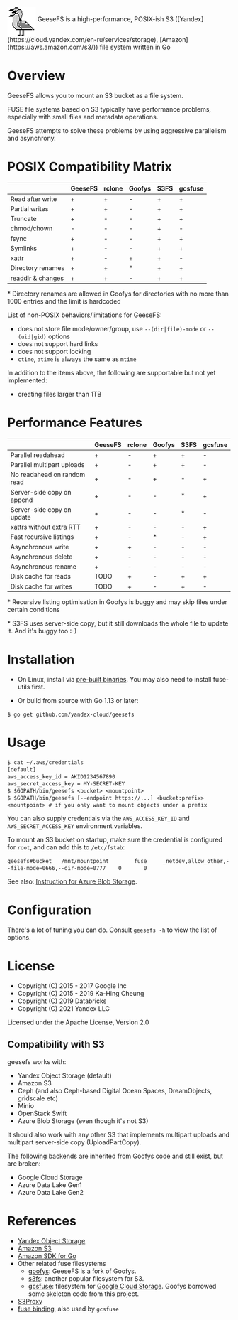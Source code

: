 <img src="doc/geesefs.png" height="64" width="64" align="middle" />
GeeseFS is a high-performance, POSIX-ish S3
([Yandex](https://cloud.yandex.com/en-ru/services/storage), [Amazon](https://aws.amazon.com/s3/))
file system written in Go

# Overview

GeeseFS allows you to mount an S3 bucket as a file system.

FUSE file systems based on S3 typically have performance problems, especially with small files and metadata operations.

GeeseFS attempts to solve these problems by using aggressive parallelism and asynchrony.

# POSIX Compatibility Matrix

|                   | GeeseFS | rclone | Goofys | S3FS | gcsfuse |
| ----------------- | ------- | ------ | ------ | ---- | ------- |
| Read after write  |    +    |    +   |    -   |   +  |    +    |
| Partial writes    |    +    |    +   |    -   |   +  |    +    |
| Truncate          |    +    |    -   |    -   |   +  |    +    |
| chmod/chown       |    -    |    -   |    -   |   +  |    -    |
| fsync             |    +    |    -   |    -   |   +  |    +    |
| Symlinks          |    +    |    -   |    -   |   +  |    +    |
| xattr             |    +    |    -   |    +   |   +  |    -    |
| Directory renames |    +    |    +   |    *   |   +  |    +    |
| readdir & changes |    +    |    +   |    -   |   +  |    +    |

\* Directory renames are allowed in Goofys for directories with no more than 1000 entries and the limit is hardcoded

List of non-POSIX behaviors/limitations for GeeseFS:
* does not store file mode/owner/group, use `--(dir|file)-mode` or `--(uid|gid)` options
* does not support hard links
* does not support locking
* `ctime`, `atime` is always the same as `mtime`

In addition to the items above, the following are supportable but not yet implemented:
* creating files larger than 1TB

# Performance Features

|                                | GeeseFS | rclone | Goofys | S3FS | gcsfuse |
| ------------------------------ | ------- | ------ | ------ | ---- | ------- |
| Parallel readahead             |    +    |    -   |    +   |   +  |    -    |
| Parallel multipart uploads     |    +    |    -   |    +   |   +  |    -    |
| No readahead on random read    |    +    |    -   |    +   |   -  |    +    |
| Server-side copy on append     |    +    |    -   |    -   |   *  |    +    |
| Server-side copy on update     |    +    |    -   |    -   |   *  |    -    |
| xattrs without extra RTT       |    +    |    -   |    -   |   -  |    +    |
| Fast recursive listings        |    +    |    -   |    *   |   -  |    +    |
| Asynchronous write             |    +    |    +   |    -   |   -  |    -    |
| Asynchronous delete            |    +    |    -   |    -   |   -  |    -    |
| Asynchronous rename            |    +    |    -   |    -   |   -  |    -    |
| Disk cache for reads           |  TODO   |    +   |    -   |   +  |    +    |
| Disk cache for writes          |  TODO   |    +   |    -   |   +  |    -    |

\* Recursive listing optimisation in Goofys is buggy and may skip files under certain conditions

\* S3FS uses server-side copy, but it still downloads the whole file to update it. And it's buggy too :-)

# Installation

* On Linux, install via [pre-built binaries](https://github.com/yandex-cloud/geesefs/releases/latest/download/geesefs). You may also need to install fuse-utils first.

* Or build from source with Go 1.13 or later:

```ShellSession
$ go get github.com/yandex-cloud/geesefs
```

# Usage

```ShellSession
$ cat ~/.aws/credentials
[default]
aws_access_key_id = AKID1234567890
aws_secret_access_key = MY-SECRET-KEY
$ $GOPATH/bin/geesefs <bucket> <mountpoint>
$ $GOPATH/bin/geesefs [--endpoint https://...] <bucket:prefix> <mountpoint> # if you only want to mount objects under a prefix
```

You can also supply credentials via the `AWS_ACCESS_KEY_ID` and `AWS_SECRET_ACCESS_KEY` environment variables.

To mount an S3 bucket on startup, make sure the credential is
configured for `root`, and can add this to `/etc/fstab`:

```
geesefs#bucket   /mnt/mountpoint        fuse     _netdev,allow_other,--file-mode=0666,--dir-mode=0777    0       0
```

See also: [Instruction for Azure Blob Storage](https://github.com/yandex-cloud/geesefs/blob/master/README-azure.md).

# Configuration

There's a lot of tuning you can do. Consult `geesefs -h` to view the list of options.

# License

* Copyright (C) 2015 - 2017 Google Inc
* Copyright (C) 2015 - 2019 Ka-Hing Cheung
* Copyright (C) 2019 Databricks
* Copyright (C) 2021 Yandex LLC

Licensed under the Apache License, Version 2.0

## Compatibility with S3

geesefs works with:
* Yandex Object Storage (default)
* Amazon S3
* Ceph (and also Ceph-based Digital Ocean Spaces, DreamObjects, gridscale etc)
* Minio
* OpenStack Swift
* Azure Blob Storage (even though it's not S3)

It should also work with any other S3 that implements multipart uploads and
multipart server-side copy (UploadPartCopy).

The following backends are inherited from Goofys code and still exist, but are broken:
* Google Cloud Storage
* Azure Data Lake Gen1
* Azure Data Lake Gen2

# References

* [Yandex Object Storage](https://cloud.yandex.com/en-ru/services/storage)
* [Amazon S3](https://aws.amazon.com/s3/)
* [Amazon SDK for Go](https://github.com/aws/aws-sdk-go)
* Other related fuse filesystems
  * [goofys](https://github.com/kahing/goofys): GeeseFS is a fork of Goofys.
  * [s3fs](https://github.com/s3fs-fuse/s3fs-fuse): another popular filesystem for S3.
  * [gcsfuse](https://github.com/googlecloudplatform/gcsfuse): filesystem for
    [Google Cloud Storage](https://cloud.google.com/storage/). Goofys
    borrowed some skeleton code from this project.
* [S3Proxy](https://github.com/andrewgaul/s3proxy)
* [fuse binding](https://github.com/jacobsa/fuse), also used by `gcsfuse`
